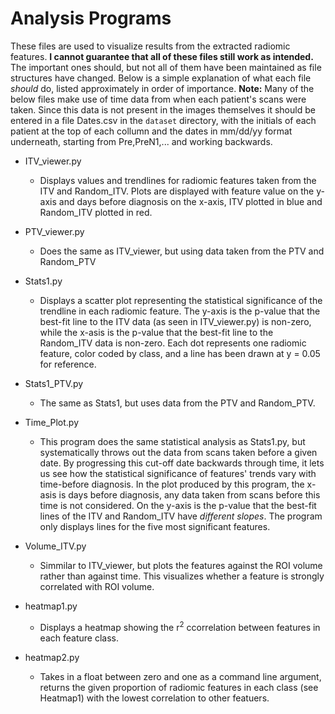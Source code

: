 # Analysis Programs
These files are used to visualize results from the extracted radiomic features. **I cannot guarantee that all of these files still work as intended.** The important ones should, but not all of them have been maintained as file structures have changed.  Below is a simple explanation of what each file *should* do, listed approximately in order of importance.  **Note:** Many of the below files make use of time data from when each patient's scans were taken.  Since this data is not present in the images themselves it should be entered in a file Dates.csv in the `dataset` directory, with the initials of each patient at the top of each collumn and the dates in mm/dd/yy format underneath, starting from Pre,PreN1,... and working backwards.

* ITV_viewer.py
  * Displays values and trendlines for radiomic features taken from the ITV and Random_ITV.  Plots are displayed with feature value on the y-axis and days before diagnosis on the x-axis, ITV plotted in blue and Random_ITV plotted in red.

* PTV_viewer.py
  * Does the same as ITV_viewer, but using data taken from the PTV and Random_PTV
  
* Stats1.py
  * Displays a scatter plot representing the statistical significance of the trendline in each radiomic feature.  The y-axis is the p-value that the best-fit line to the ITV data (as seen in ITV_viewer.py) is non-zero, while the x-asis is the p-value that the best-fit line to the Random_ITV data is non-zero.  Each dot represents one radiomic feature, color coded by class, and a line has been drawn at y = 0.05 for reference.
  
* Stats1_PTV.py
  * The same as Stats1, but uses data from the PTV and Random_PTV.
 
* Time_Plot.py
  * This program does the same statistical analysis as Stats1.py, but systematically throws out the data from scans taken before a given date.  By progressing this cut-off date backwards through time, it lets us see how the statistical significance of features' trends vary with time-before diagnosis.  In the plot produced by this program, the x-asis is days before diagnosis, any data taken from scans before this time is not considered.  On the y-axis is the p-value that the best-fit lines of the ITV and Random_ITV have *different slopes*.  The program only displays lines for the five most significant features.
  
* Volume_ITV.py
  * Simmilar to ITV_viewer, but plots the features against the ROI volume rather than against time.  This visualizes whether a feature is strongly correlated with ROI volume.

* heatmap1.py
  * Displays a heatmap showing the r<sup>2</sup> ccorrelation between features in each feature class.

* heatmap2.py
  * Takes in a float between zero and one as a command line argument, returns the given proportion of radiomic features in each class (see Heatmap1) with the lowest correlation to other featuers.
